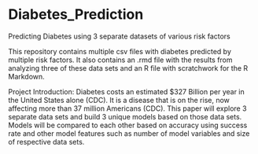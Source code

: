 # Diabetes_Prediction
Predicting Diabetes using 3 separate datasets of various risk factors

This repository contains multiple csv files with diabetes predicted by multiple risk factors. It also contains an .rmd file with the results from analyzing three of these data sets and an R file with scratchwork for the R Markdown.

Project Introduction:
Diabetes costs an estimated $327 Billion per year in the United States alone (CDC). It is a disease that is on the rise, now affecting more than 37 million Americans (CDC). This paper will explore 3 separate data sets and build 3 unique models based on those data sets. Models will be compared to each other based on accuracy using success rate and other model features such as number of model variables and size of respective data sets.
